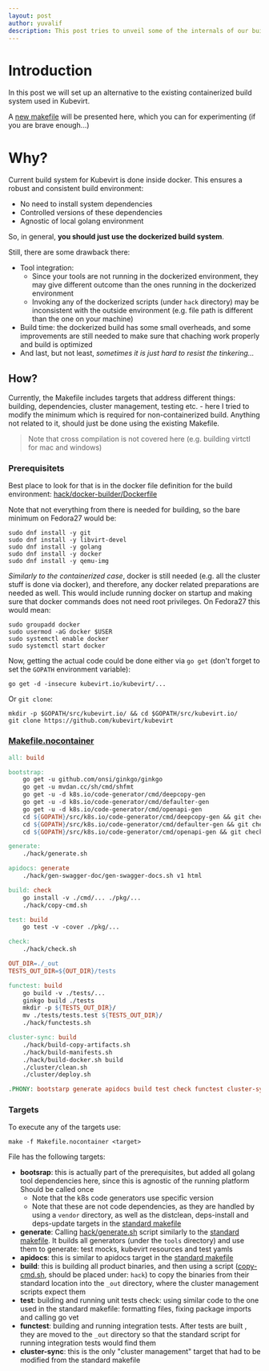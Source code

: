 ```yaml
---
layout: post
author: yuvalif
description: This post tries to unveil some of the internals of our build system, by allowing you to build natively on your host
---
```


# Introduction

In this post we will set up an alternative to the existing containerized build system used in Kubevirt.

A [new makefile](../assets/2018-06-07-Non-Dockerized-Build/Makefile.nocontainer) will be presented here, which you can for experimenting (if you are brave enough...)

<!-- more -->
# Why?

Current build system for Kubevirt is done inside docker. This ensures a robust and consistent build environment:
- No need to install system dependencies
- Controlled versions of these dependencies
- Agnostic of local golang environment

So, in general, **you should just use the dockerized build system**.

Still, there are some drawback there:
- Tool integration:
  - Since your tools are not running in the dockerized environment, they may give different outcome than the ones running in the dockerized environment
  - Invoking any of the dockerized scripts (under `hack` directory) may be inconsistent with the outside environment (e.g. file path is different than the one on your machine)
- Build time: the dockerized build has some small overheads, and some improvements are still needed to make sure that chaching work properly and build is optimized
- And last, but not least, *sometimes it is just hard to resist the tinkering...*

## How?

Currently, the Makefile includes targets that address different things: building, dependencies, cluster management, testing etc. - here I tried to modify the minimum which is required for non-containerized build. Anything not related to it, should just be done using the existing Makefile.

> Note that cross compilation is not covered here (e.g. building virtctl for mac and windows)

### Prerequisitets

Best place to look for that is in the docker file definition for the build environment: [hack/docker-builder/Dockerfile](https://github.com/kubevirt/kubevirt/blob/master/hack/docker-builder/Dockerfile)

Note that not everything from there is needed for building, so the bare minimum on Fedora27 would be:
```
sudo dnf install -y git
sudo dnf install -y libvirt-devel
sudo dnf install -y golang
sudo dnf install -y docker
sudo dnf install -y qemu-img
```
*Similarly to the containerized case*, docker is still needed (e.g. all the cluster stuff is done via docker),  and therefore, any docker related preparations are needed as well. This would include running docker on startup and making sure that docker commands does not need root privileges. On Fedora27 this would mean:
```
sudo groupadd docker
sudo usermod -aG docker $USER
sudo systemctl enable docker
sudo systemctl start docker
```
Now, getting the actual code could be done either via `go get` (don't forget to set the `GOPATH` environment variable):
```
go get -d -insecure kubevirt.io/kubevirt/...
```
Or `git clone`:
```
mkdir -p $GOPATH/src/kubevirt.io/ && cd $GOPATH/src/kubevirt.io/
git clone https://github.com/kubevirt/kubevirt
```

### [Makefile.nocontainer](../assets/2018-06-07-Non-Dockerized-Build/Makefile.nocontainer)
```makefile
all: build

bootstrap:
    go get -u github.com/onsi/ginkgo/ginkgo
    go get -u mvdan.cc/sh/cmd/shfmt
    go get -u -d k8s.io/code-generator/cmd/deepcopy-gen
    go get -u -d k8s.io/code-generator/cmd/defaulter-gen
    go get -u -d k8s.io/code-generator/cmd/openapi-gen
    cd ${GOPATH}/src/k8s.io/code-generator/cmd/deepcopy-gen && git checkout release-1.9 && go install
    cd ${GOPATH}/src/k8s.io/code-generator/cmd/defaulter-gen && git checkout release-1.9 && go install
    cd ${GOPATH}/src/k8s.io/code-generator/cmd/openapi-gen && git checkout release-1.9 && go install

generate:
    ./hack/generate.sh

apidocs: generate
    ./hack/gen-swagger-doc/gen-swagger-docs.sh v1 html

build: check
    go install -v ./cmd/... ./pkg/...
    ./hack/copy-cmd.sh

test: build
    go test -v -cover ./pkg/...

check:
    ./hack/check.sh

OUT_DIR=./_out
TESTS_OUT_DIR=${OUT_DIR}/tests

functest: build
    go build -v ./tests/...
    ginkgo build ./tests
    mkdir -p ${TESTS_OUT_DIR}/
    mv ./tests/tests.test ${TESTS_OUT_DIR}/
    ./hack/functests.sh

cluster-sync: build
    ./hack/build-copy-artifacts.sh
    ./hack/build-manifests.sh
    ./hack/build-docker.sh build
    ./cluster/clean.sh
    ./cluster/deploy.sh

.PHONY: bootstarp generate apidocs build test check functest cluster-sync
```
### Targets

To execute any of the targets use:
```
make -f Makefile.nocontainer <target>
```
File has the following targets:

 - **bootsrap**: this is actually part of the prerequisites, but added all golang tool dependencies here, since this is agnostic of the running platform Should be called once
   - Note that the k8s code generators use specific version
   - Note that these are not code dependencies, as they are handled by using a `vendor` directory, as well as the distclean,  deps-install and deps-update targets in the [standard makefile](ttps://github.com/kubevirt/kubevirt/blob/master/Makefile)
- **generate**: Calling [hack/generate.sh](https://github.com/kubevirt/kubevirt/blob/master/hack/generate.sh) script similarly to the [standard makefile](https://github.com/kubevirt/kubevirt/blob/master/Makefile). It builds all generators (under the `tools` directory) and use them to generate: test mocks, kubevirt resources and test yamls
 - **apidocs**: this is similar to apidocs target in the [standard makefile](ttps://github.com/kubevirt/kubevirt/blob/master/Makefile)
- **build**: this is building all product binaries, and then using a script ([copy-cmd.sh](../assets/2018-06-07-Non-Dockerized-Build/copy-cmd.sh), should be placed under: `hack`) to copy the binaries from their standard location into the `_out` directory, where the cluster management scripts expect them
- **test**: building and running unit tests
check: using similar code to the one used in the standard makefile: formatting files, fixing package imports and calling go vet
- **functest**: building and running integration tests. After tests are built , they are moved to the `_out` directory so that the standard script for running integration tests would find them
- **cluster-sync**: this is the only "cluster management" target that had to be modified from the standard makefile
